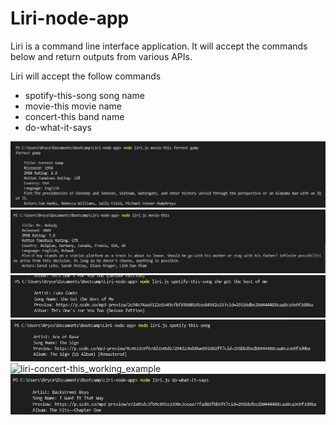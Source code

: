 # Liri-node-app



Liri is a command line interface application.  It will accept the commands below and return outputs from various APIs.

Liri will accept the follow commands
* spotify-this-song  song name
* movie-this  movie name
* concert-this  band name
* do-what-it-says



![movie-this_working_example](./assets/liri_movie-this_working_example.PNG)
![movie-this_working_example_no_input](/assets/movie-this_working_example_no_input.PNG)
![spotify-this_working_example](./assets/spotify-this-song_working-example.PNG)
![spotify-this_working_example_no_input](./assets/spotify-this-song_working-example_no_input.PNG)
![liri-concert-this_working_example](./assets/liri-concert-this_working_example.PNG)
![do-what-it-says_working_example](./assets/do-what-it-says_working_example.PNG)

